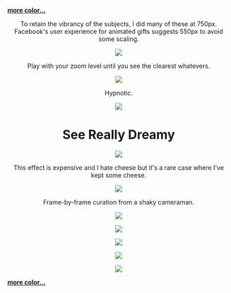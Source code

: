**[more color...](an_color.html)**

<center>

To retain the vibrancy of the subjects, I did many of these at 750px. Facebook's
user experience for animated gifts suggests 550px to avoid some scaling.   


![](img/sunton_bw.gif)

Play with your zoom level until you see the clearest whatevers.

![](img/she_thumb_fb_bw.gif)

Hypnotic.

![](img/kvv.gif)

# See Really Dreamy

![](img/fkloo.gif)

This effect is expensive and I hate cheese but it's a rare case where I've kept some cheese.

![](img/ogbl.gif)

Frame-by-frame curation from a shaky cameraman.

![](img/hideblanket_fb_bw.gif)

![](img/blowcbw.gif)

![](img/mstk.gif)

![](img/yellin_fb_bw.gif)

![](img/crbrief.gif)

</center>

**[more color...](an_color.html)**




